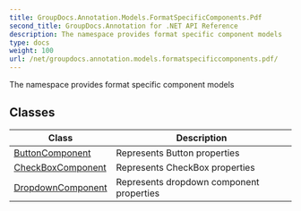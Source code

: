 ```yaml
---
title: GroupDocs.Annotation.Models.FormatSpecificComponents.Pdf
second_title: GroupDocs.Annotation for .NET API Reference
description: The namespace provides format specific component models
type: docs
weight: 100
url: /net/groupdocs.annotation.models.formatspecificcomponents.pdf/
---
```

The namespace provides format specific component models

## Classes

| Class | Description |
| --- | --- |
| [ButtonComponent](./buttoncomponent/) | Represents Button properties |
| [CheckBoxComponent](./checkboxcomponent/) | Represents CheckBox properties |
| [DropdownComponent](./dropdowncomponent/) | Represents dropdown component properties |


